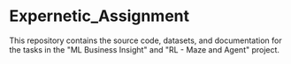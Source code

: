 # Expernetic_Assignment

This repository contains the source code, datasets, and documentation for the tasks in the "ML Business Insight" and "RL - Maze and Agent" project.

